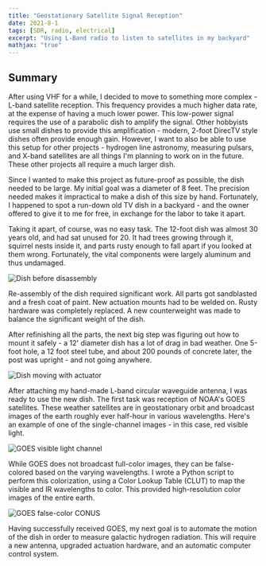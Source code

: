 ```yaml
---
title: "Geostationary Satellite Signal Reception"
date: 2021-8-1
tags: [SDR, radio, electrical]
excerpt: "Using L-Band radio to listen to satellites in my backyard"
mathjax: "true"
---
```


## Summary

After using VHF for a while, I decided to move to something more complex - L-band satellite reception. This frequency provides a much higher data rate, at the expense of having a much lower power. This low-power signal requires the use of a parabolic dish to amplify the signal. Other hobbyists use small dishes to provide this amplification - modern, 2-foot DirecTV style dishes often provide enough gain. However, I want to also be able to use this setup for other projects - hydrogen line astronomy, measuring pulsars, and X-band satellites are all things I'm planning to work on in the future. These other projects all require a much larger dish. 

Since I wanted to make this project as future-proof as possible, the dish needed to be large. My initial goal was a diameter of 8 feet. The precision needed makes it impractical to make a dish of this size by hand. Fortunately, I happened to spot a run-down old TV dish in a backyard - and the owner offered to give it to me for free, in exchange for the labor to take it apart. 

Taking it apart, of course, was no easy task. The 12-foot dish was almost 30 years old, and had sat unused for 20. It had trees growing through it, squirrel nests inside it, and parts rusty enough to fall apart if you looked at them wrong. Fortunately, the vital components were largely aluminum and thus undamaged. 

<img src="{{ site.url }}{{ site.baseurl }}/images/Dish/Dish_Old.png" alt="Dish before disassembly">

Re-assembly of the dish required significant work. All parts got sandblasted and a fresh coat of paint. New actuation mounts had to be welded on. Rusty hardware was completely replaced. A new counterweight was made to balance the significant weight of the dish. 

After refinishing all the parts, the next big step was figuring out how to mount it safely - a 12' diameter dish has a lot of drag in bad weather. One 5-foot hole, a 12 foot steel tube, and about 200 pounds of concrete later, the post was upright - and not going anywhere. 

<img src="{{ site.url }}{{ site.baseurl }}/images/Dish/Moving.gif" alt="Dish moving with actuator">

After attaching my hand-made L-band circular waveguide antenna, I was ready to use the new dish. The first task was reception of NOAA's GOES satellites. These weather satellites are in geostationary orbit and broadcast images of the earth roughly ever half-hour in various wavelengths. Here's an example of one of the single-channel images - in this case, red visible light. 

<img src="{{ site.url }}{{ site.baseurl }}/images/Dish/Red.jpg" alt="GOES visible light channel">

While GOES does not broadcast full-color images, they can be false-colored based on the varying wavelengths. I wrote a Python script to perform this colorization, using a Color Lookup Table (CLUT) to map the visible and IR wavelengths to color. This provided high-resolution color images of the entire earth. 

<img src="{{ site.url }}{{ site.baseurl }}/images/Dish/US.png" alt="GOES false-color CONUS">

Having successfully received GOES, my next goal is to automate the motion of the dish in order to measure galactic hydrogen radiation. This will require a new antenna, upgraded actuation hardware, and an automatic computer control system.  